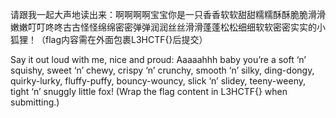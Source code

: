 请跟我一起大声地读出来：啊啊啊啊宝宝你是一只香香软软甜甜糯糯酥酥脆脆滑滑嫩嫩叮叮咚咚古古怪怪绵绵密密弹弹润润丝丝滑滑蓬蓬松松细细软软密密实实的小狐狸！（flag内容需在外面包裹L3HCTF{}后提交）

Say it out loud with me, nice and proud:
Aaaaahhh baby you’re a soft ‘n’ squishy, sweet ‘n’ chewy, crispy ‘n’ crunchy, smooth ‘n’ silky, ding-dongy, quirky-lurky, fluffy-puffy, bouncy-wouncy, slick ‘n’ slidey, teeny-weeny, tight ‘n’ snuggly little fox!
(Wrap the flag content in L3HCTF{} when submitting.)
